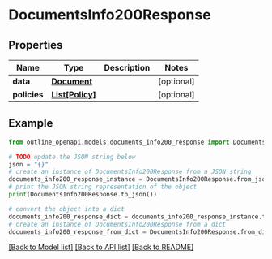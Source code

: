 # DocumentsInfo200Response


## Properties

Name | Type | Description | Notes
------------ | ------------- | ------------- | -------------
**data** | [**Document**](Document.md) |  | [optional] 
**policies** | [**List[Policy]**](Policy.md) |  | [optional] 

## Example

```python
from outline_openapi.models.documents_info200_response import DocumentsInfo200Response

# TODO update the JSON string below
json = "{}"
# create an instance of DocumentsInfo200Response from a JSON string
documents_info200_response_instance = DocumentsInfo200Response.from_json(json)
# print the JSON string representation of the object
print(DocumentsInfo200Response.to_json())

# convert the object into a dict
documents_info200_response_dict = documents_info200_response_instance.to_dict()
# create an instance of DocumentsInfo200Response from a dict
documents_info200_response_from_dict = DocumentsInfo200Response.from_dict(documents_info200_response_dict)
```
[[Back to Model list]](../README.md#documentation-for-models) [[Back to API list]](../README.md#documentation-for-api-endpoints) [[Back to README]](../README.md)


